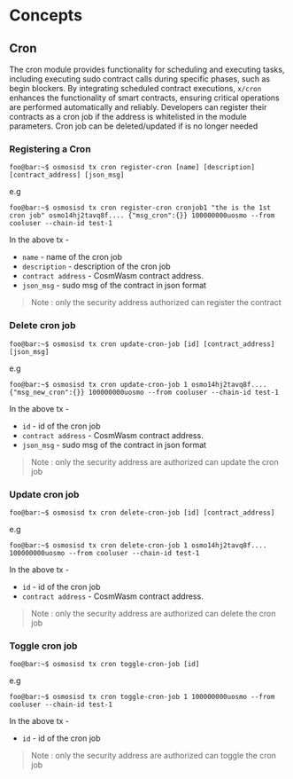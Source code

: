<!--
order: 1
-->

# Concepts

## Cron

The cron module provides functionality for scheduling and executing tasks, including executing sudo contract calls during specific phases, such as begin blockers. By integrating scheduled contract executions, `x/cron` enhances the functionality of smart contracts, ensuring critical operations are performed automatically and reliably.
Developers can register their contracts as a cron job if the address is whitelisted in the module parameters. Cron job can be deleted/updated if is no longer needed

### Registering a Cron

```console
foo@bar:~$ osmosisd tx cron register-cron [name] [description] [contract_address] [json_msg]
```

e.g

```console
foo@bar:~$ osmosisd tx cron register-cron cronjob1 "the is the 1st cron job" osmo14hj2tavq8f.... {"msg_cron":{}} 100000000uosmo --from cooluser --chain-id test-1
```

In the above tx -

- `name` - name of the cron job
- `description` - description of the cron job
- `contract address` - CosmWasm contract address.
- `json_msg` - sudo msg of the contract in json format

> Note : only the security address authorized can register the contract

### Delete cron job

```console
foo@bar:~$ osmosisd tx cron update-cron-job [id] [contract_address] [json_msg]
```

e.g

```console
foo@bar:~$ osmosisd tx cron update-cron-job 1 osmo14hj2tavq8f.... {"msg_new_cron":{}} 100000000uosmo --from cooluser --chain-id test-1
```

In the above tx -

- `id` - id of the cron job
- `contract address` - CosmWasm contract address.
- `json_msg` - sudo msg of the contract in json format

> Note : only the security address are authorized can update the cron job

### Update cron job

```console
foo@bar:~$ osmosisd tx cron delete-cron-job [id] [contract_address]
```

e.g

```console
foo@bar:~$ osmosisd tx cron delete-cron-job 1 osmo14hj2tavq8f.... 100000000uosmo --from cooluser --chain-id test-1
```

In the above tx -

- `id` - id of the cron job
- `contract address` - CosmWasm contract address.

> Note : only the security address are authorized can delete the cron job

### Toggle cron job

```console
foo@bar:~$ osmosisd tx cron toggle-cron-job [id]
```

e.g

```console
foo@bar:~$ osmosisd tx cron toggle-cron-job 1 100000000uosmo --from cooluser --chain-id test-1
```

In the above tx -

- `id` - id of the cron job

> Note : only the security address are authorized can toggle the cron job

